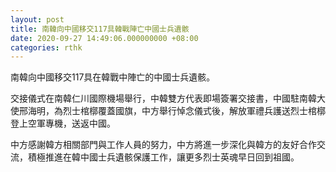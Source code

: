 ```yaml
---
layout: post
title: 南韓向中國移交117具韓戰陣亡中國士兵遺骸
date: 2020-09-27 14:49:06.000000000 +08:00
categories: rthk
---
```


南韓向中國移交117具在韓戰中陣亡的中國士兵遺骸。

交接儀式在南韓仁川國際機場舉行，中韓雙方代表即場簽署交接書，中國駐南韓大使邢海明，為烈士棺槨覆蓋國旗，中方舉行悼念儀式後，解放軍禮兵護送烈士棺槨登上空軍專機，送返中國。

中方感謝韓方相關部門與工作人員的努力，中方將進一步深化與韓方的友好合作交流，積極推進在韓中國士兵遺骸保護工作，讓更多烈士英魂早日回到祖國。
